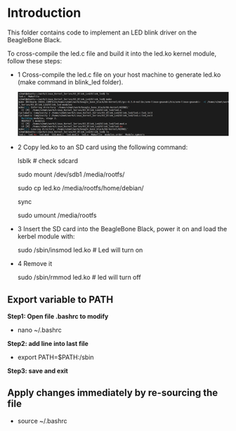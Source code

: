 # Introduction
This folder contains code to implement an LED blink driver on the BeagleBone Black.

To cross-compile the led.c file and build it into the led.ko kernel module, follow these steps:
- 1 Cross-compile the led.c file on your host machine to generate led.ko (make command in blink_led folder).
  
    ![alt text](image.png)

- 2 Copy led.ko to an SD card using the following command:

    lsblk # check sdcard

    sudo mount /dev/sdb1 /media/rootfs/
  
    sudo cp led.ko /media/rootfs/home/debian/
  
    sync
  
    sudo umount /media/rootfs
- 3 Insert the SD card into the BeagleBone Black, power it on and load the kerbel module with:

    sudo /sbin/insmod led.ko # Led will turn on

- 4 Remove it

    sudo /sbin/rmmod led.ko # led will turn off

## Export variable to PATH

**Step1: Open file .bashrc to modify**

- nano ~/.bashrc

**Step2: add line into last file**

- export PATH=$PATH:/sbin

**Step3: save and exit**

## Apply changes immediately by re-sourcing the file
- source ~/.bashrc

